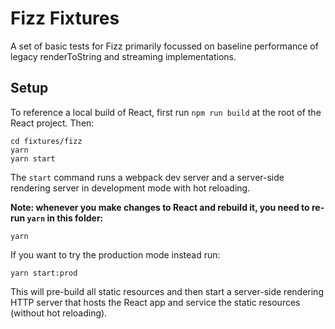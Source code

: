 # Fizz Fixtures

A set of basic tests for Fizz primarily focussed on baseline performance of legacy renderToString and streaming implementations.

## Setup

To reference a local build of React, first run `npm run build` at the root
of the React project. Then:

```
cd fixtures/fizz
yarn
yarn start
```

The `start` command runs a webpack dev server and a server-side rendering server in development mode with hot reloading.

**Note: whenever you make changes to React and rebuild it, you need to re-run `yarn` in this folder:**

```
yarn
```

If you want to try the production mode instead run:

```
yarn start:prod
```

This will pre-build all static resources and then start a server-side rendering HTTP server that hosts the React app and service the static resources (without hot reloading).
